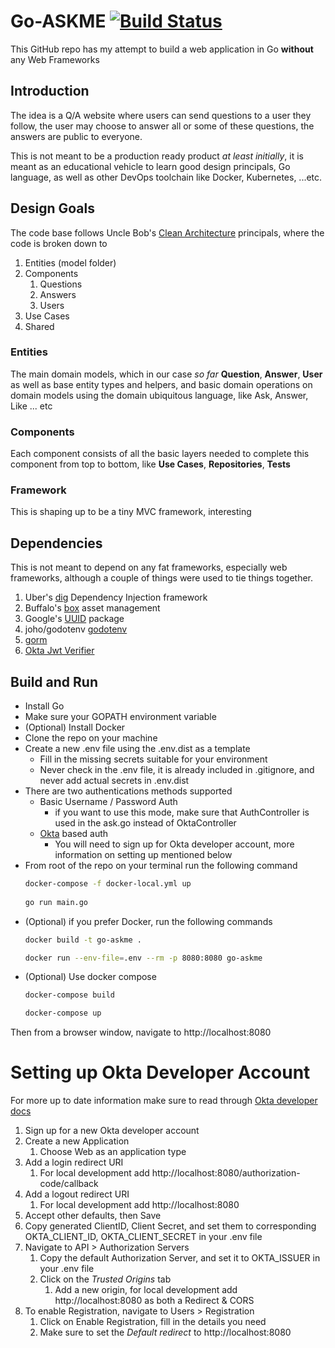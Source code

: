 # Go-ASKME [![Build Status](https://travis-ci.org/bashmohandes/go-askme.svg?branch=master)](https://travis-ci.org/bashmohandes/go-askme)

This GitHub repo has my attempt to build a web application in Go **without** any Web Frameworks

## Introduction
The idea is a Q/A website where users can send questions to a user they follow, the user may choose to answer all or some of these questions, the answers are public to everyone.

This is not meant to be a production ready product _at least initially_, it is meant as an educational vehicle to learn good design principals, Go language, as well as other DevOps toolchain like Docker, Kubernetes, ...etc.

## Design Goals

The code base follows Uncle Bob's [Clean Architecture](https://8thlight.com/blog/uncle-bob/2012/08/13/the-clean-architecture.html) principals, where the code is broken down to

1. Entities (model folder)
2. Components
    1. Questions
    2. Answers
    3. Users
3. Use Cases
4. Shared

### Entities
The main domain models, which in our case _so far_ **Question**, **Answer**, **User** as well as base entity types and helpers, and basic domain operations on domain models using the domain ubiquitous language, like Ask, Answer, Like ... etc

### Components
Each component consists of all the basic layers needed to complete this component from top to bottom, like **Use Cases**, **Repositories**, **Tests**

### Framework
This is shaping up to be a tiny MVC framework, interesting

## Dependencies

This is not meant to depend on any fat frameworks, especially web frameworks, although a couple of things were used to tie things together.

1. Uber's [dig](https://go.uber.org/dig) Dependency Injection framework
2. Buffalo's [box](https://github.com/gobuffalo/packr) asset management
3. Google's [UUID](https://github.com/google/uuid) package
4. joho/godotenv [godotenv](https://github.com/joho/godotenv)
5. [gorm](github.com/jinzhu/gorm)
6. [Okta Jwt Verifier](github.com/okta/okta-jwt-verifier-golang)

## Build and Run

* Install Go
* Make sure your GOPATH environment variable
* (Optional) Install Docker
* Clone the repo on your machine
* Create a new .env file using the .env.dist as a template
    * Fill in the missing secrets suitable for your environment
    * Never check in the .env file, it is already included in .gitignore, and never add actual secrets in .env.dist
* There are two authentications methods supported
    * Basic Username / Password Auth
        * if you want to use this mode, make sure that AuthController is used in the ask.go instead of OktaController
    * [Okta](https://developer.okta.com) based auth
        * You will need to sign up for Okta developer account, more information on setting up mentioned below
* From root of the repo on your terminal run the
  following command
  ```bash
  docker-compose -f docker-local.yml up
 
  go run main.go
  ```
* (Optional) if you prefer Docker, run the following commands
  ```bash
  docker build -t go-askme .

  docker run --env-file=.env --rm -p 8080:8080 go-askme
  ```
* (Optional) Use docker compose
  ```bash
  docker-compose build

  docker-compose up
  ```
  
Then from a browser window, navigate to http://localhost:8080


# Setting up Okta Developer Account
For more up to date information make sure to read through [Okta developer docs](https://developer.okta.com/use_cases/authentication/)

1. Sign up for a new Okta developer account
2. Create a new Application
    1. Choose Web as an application type
3. Add a login redirect URI
    1. For local development add
    http://localhost:8080/authorization-code/callback
4. Add a logout redirect URI
    1. For local development add
    http://localhost:8080	
5. Accept other defaults, then Save
6. Copy generated ClientID, Client Secret, and set them to corresponding OKTA_CLIENT_ID, OKTA_CLIENT_SECRET in your .env file
7. Navigate to API > Authorization Servers
    1. Copy the default Authorization Server, and set it to OKTA_ISSUER in your .env file
    2. Click on the *Trusted Origins* tab
        1. Add a new origin, for local development add http://localhost:8080 as both a Redirect & CORS
8. To enable Registration, navigate to Users > Registration
    1. Click on Enable Registration, fill in the details you need
    2. Make sure to set the *Default redirect* to http://localhost:8080

